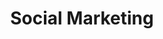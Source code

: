 ---
title: "Social Marketing"
description: "Social Marketing"
keywords: "Social Marketing"
icon: "icon_easel"
title_listing_page: "Social Marketing"
detail_listing_page: "Social Marketing At vero eos et accusam et justo duo dolores et ea rebum. Stet gubergren no sea takimata."
draft: false
weight: 3

---